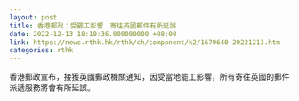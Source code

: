 ```yaml
---
layout: post
title: 香港郵政：受罷工影響　寄往英國郵件有所延誤
date: 2022-12-13 18:19:36.000000000 +08:00
link: https://news.rthk.hk/rthk/ch/component/k2/1679640-20221213.htm
categories: rthk
---
```


香港郵政宣布，接獲英國郵政機關通知，因受當地罷工影響，所有寄往英國的郵件派遞服務將會有所延誤。
